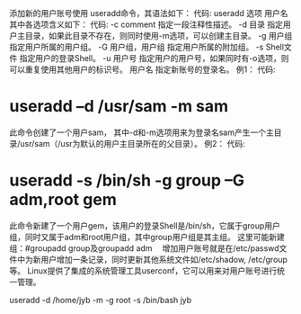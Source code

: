 添加新的用户账号使用 useradd命令，其语法如下：
代码:
useradd 选项 用户名
其中各选项含义如下：
代码:
-c comment 指定一段注释性描述。
-d 目录 指定用户主目录，如果此目录不存在，则同时使用-m选项，可以创建主目录。
-g 用户组 指定用户所属的用户组。
-G 用户组，用户组 指定用户所属的附加组。
-s Shell文件 指定用户的登录Shell。
-u 用户号 指定用户的用户号，如果同时有-o选项，则可以重复使用其他用户的标识号。
用户名 指定新账号的登录名。
例1：
代码:
# useradd –d /usr/sam -m sam
此命令创建了一个用户sam，
其中-d和-m选项用来为登录名sam产生一个主目录/usr/sam（/usr为默认的用户主目录所在的父目录）。
例2：
代码:
# useradd -s /bin/sh -g group –G adm,root gem
此命令新建了一个用户gem，该用户的登录Shell是/bin/sh，它属于group用户组，同时又属于adm和root用户组，其中group用户组是其主组。
这里可能新建组：#groupadd group及groupadd adm　
增加用户账号就是在/etc/passwd文件中为新用户增加一条记录，同时更新其他系统文件如/etc/shadow, /etc/group等。
Linux提供了集成的系统管理工具userconf，它可以用来对用户账号进行统一管理。

useradd -d /home/jyb -m -g root  -s /bin/bash jyb
